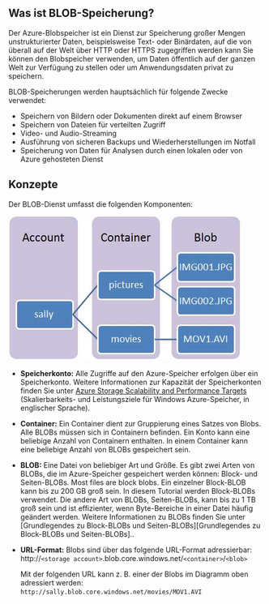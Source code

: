 ## <a name="what-is"> </a>Was ist BLOB-Speicherung?

Der Azure-Blobspeicher ist ein Dienst zur Speicherung großer Mengen
unstrukturierter Daten, beispielsweise Text- oder Binärdaten, auf die von überall auf der Welt über
HTTP oder HTTPS zugegriffen werden kann Sie können den Blobspeicher verwenden, um Daten öffentlich auf der ganzen Welt zur Verfügung zu stellen
oder um Anwendungsdaten privat zu speichern.

BLOB-Speicherungen werden hauptsächlich für folgende Zwecke verwendet:

-   Speichern von Bildern oder Dokumenten direkt auf einem Browser
-   Speichern von Dateien für verteilten Zugriff
-   Video- und Audio-Streaming
-   Ausführung von sicheren Backups und Wiederherstellungen im Notfall
-   Speicherung von Daten für Analysen durch einen lokalen oder von
    Azure gehosteten Dienst

## <a name="concepts"> </a>Konzepte

Der BLOB-Dienst umfasst die folgenden Komponenten:

![Blob1][Blob1]

-   **Speicherkonto:** Alle Zugriffe auf den Azure-Speicher erfolgen
    über ein Speicherkonto. Weitere Informationen zur Kapazität der Speicherkonten finden Sie unter [Azure Storage Scalability and Performance Targets](http://msdn.microsoft.com/de-de/library/dn249410.aspx) (Skalierbarkeits- und Leistungsziele für Windows Azure-Speicher, in englischer Sprache).

-   **Container:** Ein Container dient zur Gruppierung eines Satzes von Blobs.
    Alle BLOBs müssen sich in Containern befinden. Ein Konto kann eine
    beliebige Anzahl von Containern enthalten. In einem Container kann eine
    beliebige Anzahl von BLOBs gespeichert sein.

-   **BLOB:** Eine Datei von beliebiger Art und Größe. Es gibt zwei Arten von BLOBs,
    die im Azure-Speicher gespeichert werden können: Block- und Seiten-BLOBs.
    Most files are block blobs. Ein einzelner Block-BLOB kann bis zu 200 GB
    groß sein. In diesem Tutorial werden Block-BLOBs verwendet. Die andere Art von BLOBs,
    Seiten-BLOBs, kann bis zu 1 TB groß sein und ist effizienter, wenn
    Byte-Bereiche in einer Datei häufig geändert werden. Weitere Informationen
    zu BLOBs finden Sie unter [Grundlegendes zu Block-BLOBs und Seiten-BLOBs][Grundlegendes zu Block-BLOBs und Seiten-BLOBs]..

-   **URL-Format:** Blobs sind über das folgende URL-Format
    adressierbar:
    http://`<storage account>`.blob.core.windows.net/`<container>`/`<blob>`

    Mit der folgenden URL kann z. B. einer der Blobs im Diagramm oben
    adressiert werden:
    `http://sally.blob.core.windows.net/movies/MOV1.AVI`

[Blob1]: ./media/howto-blob-storage/blob1.jpg


